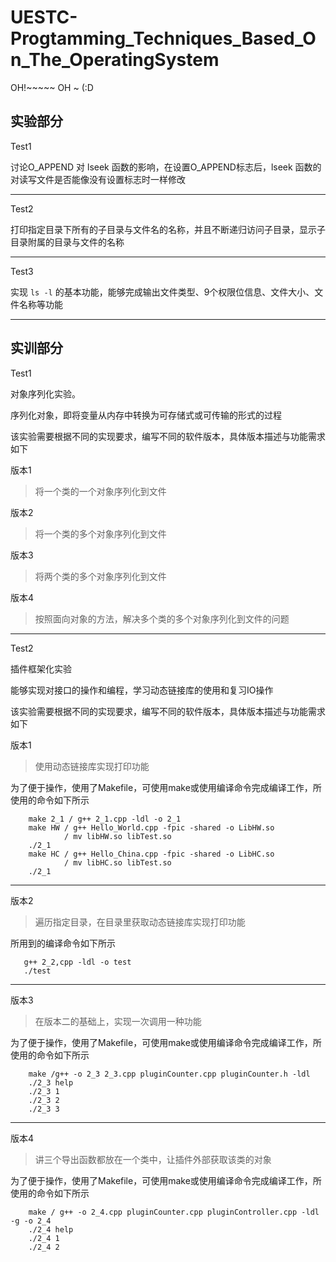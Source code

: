 # UESTC-Progtamming_Techniques_Based_On_The_OperatingSystem
OH!~~~~~ OH ~ (:D

## 实验部分
Test1

讨论O_APPEND 对 lseek 函数的影响，在设置O_APPEND标志后，lseek 函数的对读写文件是否能像没有设置标志时一样修改

---
Test2

打印指定目录下所有的子目录与文件名的名称，并且不断递归访问子目录，显示子目录附属的目录与文件的名称

---
Test3

实现  `ls -l` 的基本功能，能够完成输出文件类型、9个权限位信息、文件大小、文件名称等功能

***

## 实训部分

Test1

对象序列化实验。

序列化对象，即将变量从内存中转换为可存储式或可传输的形式的过程

该实验需要根据不同的实现要求，编写不同的软件版本，具体版本描述与功能需求如下

 版本1
 >将一个类的一个对象序列化到文件
 
 版本2
 >将一个类的多个对象序列化到文件
 
 版本3
 >将两个类的多个对象序列化到文件
 
 版本4
 >按照面向对象的方法，解决多个类的多个对象序列化到文件的问题
 
 ---
 Test2
 
 插件框架化实验
 
 能够实现对接口的操作和编程，学习动态链接库的使用和复习IO操作
 
 该实验需要根据不同的实现要求，编写不同的软件版本，具体版本描述与功能需求如下
 
 版本1
 >使用动态链接库实现打印功能
 
为了便于操作，使用了Makefile，可使用make或使用编译命令完成编译工作，所使用的命令如下所示
```
    make 2_1 / g++ 2_1.cpp -ldl -o 2_1
    make HW / g++ Hello_World.cpp -fpic -shared -o LibHW.so 
            / mv libHW.so libTest.so
    ./2_1
    make HC / g++ Hello_China.cpp -fpic -shared -o LibHC.so
            / mv libHC.so libTest.so
    ./2_1
```
 ---
 版本2
 >遍历指定目录，在目录里获取动态链接库实现打印功能
 
 所用到的编译命令如下所示
 ```
    g++ 2_2,cpp -ldl -o test
    ./test
 ```
 ---
 版本3
 >在版本二的基础上，实现一次调用一种功能
 
 为了便于操作，使用了Makefile，可使用make或使用编译命令完成编译工作，所使用的命令如下所示
```
    make /g++ -o 2_3 2_3.cpp pluginCounter.cpp pluginCounter.h -ldl
    ./2_3 help
    ./2_3 1
    ./2_3 2
    ./2_3 3
```
---
版本4
>讲三个导出函数都放在一个类中，让插件外部获取该类的对象

为了便于操作，使用了Makefile，可使用make或使用编译命令完成编译工作，所使用的命令如下所示
```
    make / g++ -o 2_4.cpp pluginCounter.cpp pluginController.cpp -ldl -g -o 2_4
    ./2_4 help
    ./2_4 1
    ./2_4 2
```

